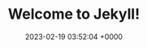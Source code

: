 ---
layout: test25
permalink: /testwb.html
title:  "Welcome to Jekyll!"
date:   2023-02-19 03:52:04 +0000
categories: jekyll update
model: /assets/glb/123a1.glb
---